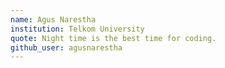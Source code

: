 ```yaml
---
name: Agus Narestha
institution: Telkom University
quote: Night time is the best time for coding.
github_user: agusnarestha
---
```

